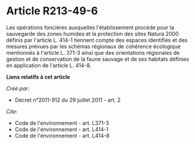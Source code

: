 # Article R213-49-6

Les opérations foncières auxquelles l'établissement procède pour la sauvegarde des zones humides et la protection des sites
Natura 2000 définis par l'article L. 414-1 tiennent compte des espaces identifiés et des mesures prévues par les schémas
régionaux de cohérence écologique mentionnés à l'article L. 371-3 ainsi que des orientations régionales de gestion et de
conservation de la faune sauvage et de ses habitats définies en application de l'article L. 414-8.

**Liens relatifs à cet article**

_Créé par_:

  - Décret n°2011-912 du 29 juillet 2011 - art. 2

_Cite_:

  - Code de l'environnement - art. L371-3
  - Code de l'environnement - art. L414-1
  - Code de l'environnement - art. L414-8
